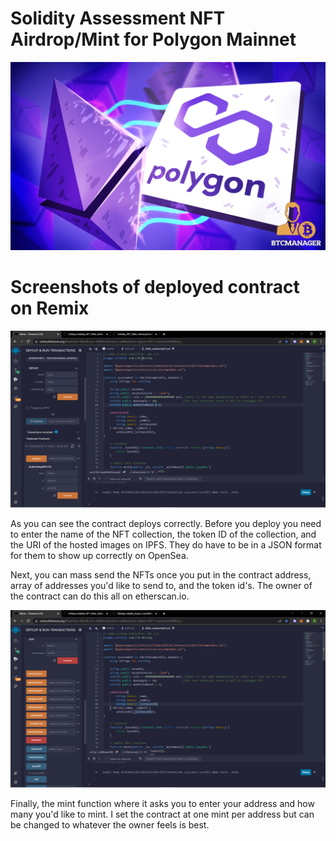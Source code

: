 # Solidity Assessment NFT Airdrop/Mint for Polygon Mainnet

![alt=""](Images/Polygon.jpg)

# Screenshots of deployed contract on Remix

![alt=""](Images/Remix.png)

As you can see the contract deploys correctly. Before you deploy you need to enter the name of the NFT collection, the token ID of the collection, and the URI of the hosted images on IPFS. They do have to be in a JSON format for them to show up correctly on OpenSea. 

Next, you can mass send the NFTs once you put in the contract address, array of addresses you'd like to send to, and the token id's. The owner of the contract can do this all on etherscan.io.

![alt=""](Images/Remix2.png)

Finally, the mint function where it asks you to enter your address and how many you'd like to mint. I set the contract at one mint per address but can be changed to whatever the owner feels is best.
